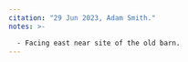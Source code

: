 ```yaml
---
citation: "29 Jun 2023, Adam Smith."
notes: >-

  - Facing east near site of the old barn.
---
```



